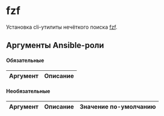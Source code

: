 # fzf

Установка cli-утилиты нечёткого поиска [fzf](https://github.com/junegunn/fzf).

## Аргументы Ansible-роли

#### Обязательные

| Аргумент | Описание |
| --- | --- |  

#### Необязательные

| Аргумент | Описание | Значение по-умолчанию |
| --- | --- | --- |
